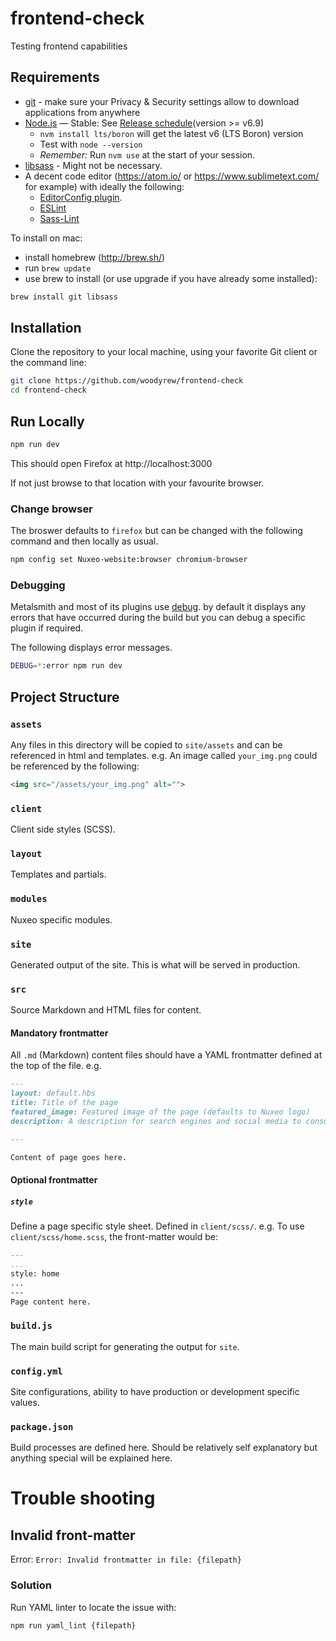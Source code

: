 # frontend-check
Testing frontend capabilities

## Requirements
- [git](https://git-scm.com/) - make sure your Privacy & Security settings allow to download applications from anywhere
- [Node.js](https://github.com/creationix/nvm#install-script) &mdash; Stable: See [Release schedule](https://github.com/nodejs/LTS#lts_schedule)(version >= v6.9)
    - `nvm install lts/boron` will get the latest v6 (LTS Boron) version
    - Test with `node --version`
    - _Remember:_ Run `nvm use` at the start of your session.
- [libsass](http://sass-lang.com/libsass) - Might not be necessary.
- A decent code editor (https://atom.io/ or https://www.sublimetext.com/ for example) with ideally the following:
  - [EditorConfig plugin](http://editorconfig.org/#download).
  - [ESLint](https://atom.io/packages/linter-eslint)
  - [Sass-Lint](https://atom.io/packages/linter-sass-lint)

To install on mac:
- install homebrew (http://brew.sh/)
- run ```brew update```
- use brew to install (or use upgrade if you have already some installed):
```bash
brew install git libsass
```

## Installation
Clone the repository to your local machine, using your favorite Git client or the command line:
```bash
git clone https://github.com/woodyrew/frontend-check
cd frontend-check
```

## Run Locally
```bash
npm run dev
```

This should open Firefox at http://localhost:3000

If not just browse to that location with your favourite browser.

### Change browser
The broswer defaults to `firefox` but can be changed with the following command and then locally as usual.
```bash
npm config set Nuxeo-website:browser chromium-browser
```

### Debugging
Metalsmith and most of its plugins use [debug](https://github.com/visionmedia/debug). by default it displays any errors that have occurred during the build but you can debug a specific plugin if required.

The following displays error messages.
```bash
DEBUG=*:error npm run dev
```

## Project Structure
### `assets`
Any files in this directory will be copied to `site/assets` and can be referenced in html and templates. e.g. An image called `your_img.png` could be referenced by the following:
```html
<img src="/assets/your_img.png" alt="">
```

### `client`
Client side styles (SCSS).

### `layout`
Templates and partials.

### `modules`
Nuxeo specific modules.

### `site`
Generated output of the site. This is what will be served in production.

### `src`
Source Markdown and HTML files for content.

#### Mandatory frontmatter
All `.md` (Markdown) content files should have a YAML frontmatter defined at the top of the file. e.g.

```md
---
layout: default.hbs
title: Title of the page
featured_image: Featured image of the page (defaults to Nuxeo logo)
description: A description for search engines and social media to consume.

---

Content of page goes here.
```

#### Optional frontmatter
##### `style`
Define a page specific style sheet. Defined in `client/scss/`. e.g. To use `client/scss/home.scss`, the front-matter would be:
```md
---
...
style: home
...
---
Page content here.
```

### `build.js`
The main build script for generating the output for `site`.

### `config.yml`
Site configurations, ability to have production or development specific values.

### `package.json`
Build processes are defined here. Should be relatively self explanatory but anything special will be explained here.


# Trouble shooting
## Invalid front-matter
Error: `Error: Invalid frontmatter in file: {filepath}`

### Solution
Run YAML linter to locate the issue with:

`npm run yaml_lint {filepath}`
